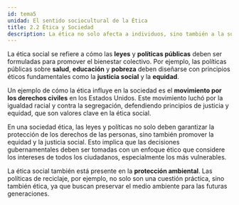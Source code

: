 ```yaml
---
id: tema5
unidad: El sentido sociocultural de la Ética
title: 2.2 Ética y Sociedad
description: La ética no solo afecta a individuos, sino también a la sociedad en su conjunto. En una sociedad ética, las leyes y políticas públicas deben ser diseñadas para promover el bienestar común y asegurar que todos los individuos tengan acceso a los derechos y oportunidades fundamentales.
---
```


La ética social se refiere a cómo las **leyes** y **políticas públicas** deben ser formuladas para promover el bienestar colectivo. Por ejemplo, las políticas públicas sobre **salud**, **educación** y **pobreza** deben diseñarse con principios éticos fundamentales como la **justicia social** y la **equidad**. 

Un ejemplo de cómo la ética influye en la sociedad es el **movimiento por los derechos civiles** en los Estados Unidos. Este movimiento luchó por la igualdad racial y contra la segregación, defendiendo principios de justicia y equidad, que son valores clave en la ética social.

En una sociedad ética, las leyes y políticas no solo deben garantizar la protección de los derechos de las personas, sino también promover la equidad y la justicia social. Esto implica que las decisiones gubernamentales deben ser tomadas con un enfoque ético que considere los intereses de todos los ciudadanos, especialmente los más vulnerables.

La ética social también está presente en la **protección ambiental**. Las políticas de reciclaje, por ejemplo, no solo son una cuestión práctica, sino también ética, ya que buscan preservar el medio ambiente para las futuras generaciones.
